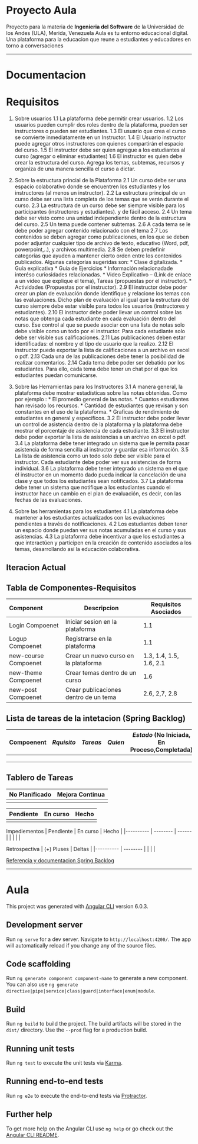  # Proyecto Aula
 Proyecto para la materia de **Ingenieria del Software**  de la Universidad de los Andes (ULA), Merida, Venezuela
 Aula es tu entorno educacional digital. Una plataforma para la educacion que reune a estudiantes y educadores en torno a conversaciones
 ***

  # Documentacion
  # Requisitos
  1. Sobre usuarios
     1.1 La plataforma debe permitir crear usuarios.
     1.2  Los usuarios pueden cumplir dos roles dentro de la plataforma, pueden ser instructores o pueden ser estudiantes. 
     1.3 El usuario que crea el curso se convierte inmediatamente en un Instructor.
     1.4 El Usuario instructor puede agregar otros instructores con quienes compartirán el espacio del curso. 
     1.5 El instructor debe ser quien agregue a los estudiantes al curso (agregar o eliminar estudiantes) 
     1.6 El instructor es quien debe crear la estructura del curso. Agrega los temas, subtemas, recursos y organiza de una manera sencilla el curso a dictar. 

 2. Sobre la estructura princial de la Plataforma
    2.1 Un curso debe ser una espacio colaborativo donde se encuentren los estudiantes y los instructores  (al menos un instructor). 
    2.2 La estructura principal de un curso debe ser una lista completa de los temas que se verán durante el curso. 
    2.3 La estructura de un curso debe ser siempre visible para los participantes (instructores y estudiantes). y de fácil acceso. 
    2.4 Un tema debe ser visto como una unidad independiente dentro de la estructura del curso. 
    2.5 Un tema puede contener subtemas.
    2.6 A cada tema se le debe poder agregar contenido relacionado con el tema
    2.7 Los contenidos se deben agregar como publicaciones, en los que se deben poder adjuntar cualquier tipo de archivo de texto, educativo (Word, pdf, powerpoint,..), y archivos multimedia. 
    2.8 Se deben predefinir categorías que ayuden a mantener cierto orden entre los contenidos publicados. Algunas categorías sugeridas son:
        * Clase digitalizada.
        * Guía explicativa
        * Guía de Ejercicios 
        * Información relacionadade interéso curiosidades relacionadas.
        * Video Explicativo – (Link de enlace a un video que explique el tema), Tareas (propuestas por el instructor).
        * Actividades (Propuestas por el instructor).
    2.9 El instructor debe poder crear un plan de evaluación donde identifique y relacione los temas con las evaluaciones. Dicho plan de evaluación al igual que la estructura del curso siempre debe estar visible para todos los usuarios (instructores y estudiantes).
    2.10 El instructor debe poder llevar un control sobre las notas que obtenga cada estudiante en cada evaluación dentro del curso. Ese control al que se puede asociar con una lista de notas solo debe visible como un todo por el instructor. Para cada estudiante solo debe ser visible sus calificaciones. 
    2.11 Las publicaciones deben estar identificadas: el nombre y el tipo de usuario que la realizo. 
    2.12 El instructor puede exportar la lista de calificaciones a un archivo en excel o pdf. 
    2.13 Cada una de las publicaciones debe tener la posibilidad de realizar comentarios. 
    2.14 Cada tema debe poder ser debatido por los estudiantes. Para ello, cada tema debe tener un chat por el que los estudiantes puedan comunicarse. 
    
 3. Sobre las Herramientas para los Instructores
    3.1 A manera general, la plataforma debe mostrar estadísticas sobre las notas obtenidas. Como por ejemplo : 
        * El promedio general de las notas.
        * Cuantos estudiantes han revisado los recursos.
        * Cantidad de estudiantes que revisan y son constantes en el uso de la plataforma.
        * Graficas de rendimiento de estudiantes en general y específicos.
    3.2 El instructor debe poder llevar un control de asistencia dentro de la plataforma y la plataforma debe mostrar el porcentaje de asistencia de cada estudiante. 
    3.3 El instructor debe poder exportar la lista de asistencias a un archivo en excel o pdf. 
    3.4 La plataforma debe tener integrado un sistema que le permita pasar asistencia de forma sencilla al instructor y guardar esa información. 
    3.5 La lista de asistencia como un todo solo debe ser visible para el instructor. Cada estudiante debe poder ver sus asistencias de forma individual. 
    3.6 La plataforma debe tener integrado un sistema en el que él instructor en un momento dado pueda indicar la cancelación de una clase y que todos los estudiantes sean notificados. 
    3.7 La plataforma debe tener un sistema que notifique a los estudiantes cuando el instructor hace un cambio en el plan de evaluación, es decir, con las fechas de las evaluaciones. 

4. Sobre las herramientas para los estudiantes
   4.1 La plataforma debe mantener a los estudiantes actualizados con las evaluaciones pendientes a través de notificaciones. 
   4.2 Los estudiantes deben tener un espacio donde puedan ver sus notas acumuladas en el curso y sus asistencias.
   4.3 La plataforma debe incentivar a que los estudiantes a que interactúen y participen en la creación de contenido asociados a los temas, desarrollando así la educación colaborativa.

## Iteracion Actual
## Tabla de Componentes-Requisitos
| Component | Descripcion | Requisitos Asociados |
| :--------- | -------------------- | --- |
|  Login Compoenet | Iniciar sesion en la plataforma   | 1.1  |        
|  Logup Compoenet | Registrarse en la plataforma   | 1.1  | 
|  new-course Compoenet | Crear un nuevo curso en la plataforma   | 1.3, 1.4, 1.5, 1.6, 2.1  | 
|  new-theme Compoenet | Crear temas dentro de un curso   | 1.6  | 
|  new-post Compoenet | Crear publicaciones dentro de un tema   |  2.6, 2,7, 2.8  | 


## Lista de tareas de la intetacion (Spring Backlog)

  | Compoenent | *Rquisito*       | *Tareas* | *Quien*  | *Estado* (No Iniciada, En Proceso,Completada) |
  | ---------- | ---------------- |:--------:| :------- | --------------------------------------------- |
  |    |     |    |    |
  |    |     |    |    |
  |    |     |    |    |
    
    
## Tablero de Tareas
| No Planificado | Mejora Continua      |
| -------------- | -------------------- |
|  |  |

| Pendiente | En curso | Hecho  |
|---------- | -------- | ------ |
|  |  |  |

Impediementos
| Pendiente | En curso | Hecho  |
|---------- | -------- | ------ |
|  |  |  |

Retrospectiva
| (+) Pluses | Deltas  |
|---------- | -------- |
|  |  |


  [Referencia y documentacion Spring Backlog](https://proyectosagiles.org/lista-tareas-iteracion-sprint-backlog/)


---

# Aula

This project was generated with [Angular CLI](https://github.com/angular/angular-cli) version 6.0.3.

## Development server

Run `ng serve` for a dev server. Navigate to `http://localhost:4200/`. The app will automatically reload if you change any of the source files.

## Code scaffolding

Run `ng generate component component-name` to generate a new component. You can also use `ng generate directive|pipe|service|class|guard|interface|enum|module`.

## Build

Run `ng build` to build the project. The build artifacts will be stored in the `dist/` directory. Use the `--prod` flag for a production build.

## Running unit tests

Run `ng test` to execute the unit tests via [Karma](https://karma-runner.github.io).

## Running end-to-end tests

Run `ng e2e` to execute the end-to-end tests via [Protractor](http://www.protractortest.org/).

## Further help

To get more help on the Angular CLI use `ng help` or go check out the [Angular CLI README](https://github.com/angular/angular-cli/blob/master/README.md).
